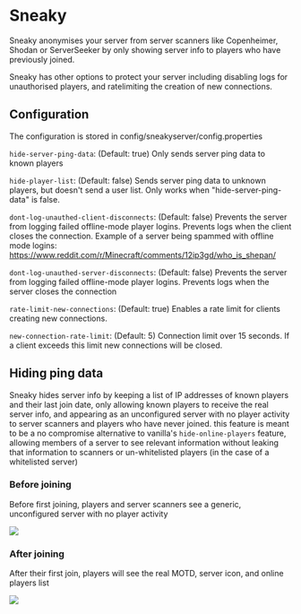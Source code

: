 # Sneaky

Sneaky anonymises your server from server scanners like Copenheimer, Shodan or ServerSeeker by only showing server info to players who have previously joined.

Sneaky has other options to protect your server including disabling logs for unauthorised players, and ratelimiting the creation of new connections.

## Configuration
The configuration is stored in config/sneakyserver/config.properties

`hide-server-ping-data`: (Default: true) Only sends server ping data to known players

`hide-player-list`: (Default: false) Sends server ping data to unknown players, but doesn't send a user list. Only works when "hide-server-ping-data" is false.

`dont-log-unauthed-client-disconnects`: (Default: false) Prevents the server from logging failed offline-mode player logins. Prevents logs when the client closes the connection. Example of a server being spammed with offline mode logins: https://www.reddit.com/r/Minecraft/comments/12ip3gd/who_is_shepan/

`dont-log-unauthed-server-disconnects`: (Default: false) Prevents the server from logging failed offline-mode player logins. Prevents logs when the server closes the connection

`rate-limit-new-connections`: (Default: true) Enables a rate limit for clients creating new connections.

`new-connection-rate-limit`: (Default: 5) Connection limit over 15 seconds. If a client exceeds this limit new connections will be closed.


## Hiding ping data
Sneaky hides server info by keeping a list of IP addresses of known players and their last join date, only allowing known players to receive the real server info, and appearing as an unconfigured server with no player activity to server scanners and players who have never joined. this feature is meant to be a no compromise alternative to vanilla's `hide-online-players` feature, allowing members of a server to see relevant information without leaking that information to scanners or un-whitelisted players (in the case of a whitelisted server)

### Before joining
Before first joining, players and server scanners see a generic, unconfigured server with no player activity

<img src="https://cdn.modrinth.com/data/HRXgZcrv/images/887cc374e4fc681be15f5617da9d0381262e1bc4.png">

### After joining
After their first join, players will see the real MOTD, server icon, and online players list

<img src="https://cdn.modrinth.com/data/HRXgZcrv/images/83de9372ec2ba50ac49375e5e6e19f1ab720bce0.png">